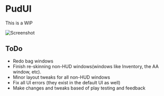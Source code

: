 # PudUI

This is a WIP

![Screenshot](https://github.com/user-attachments/assets/8b3c30ef-125c-4bef-bea6-42e418677b63)

## ToDo
- Redo bag windows
- Finish re-skinning non-HUD windows(windows like Inventory, the AA window, etc).
- Minor layout tweaks for all non-HUD windows
- Fix all UI errors (they exist in the default UI as well)
- Make changes and tweaks based of play testing and feedback